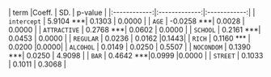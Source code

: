 
|    term   |Coeff.  | SD.  |  p-value    | 
|:------------:|:-------------:|:------------:|
| `intercept`       |  5.9104 ***| 0.1303 | 0.0000 |
| `AGE`       |  -0.0258 ***| 0.0028 | 0.0000 |
| `ATTRACTIVE`       |  0.2768 ***| 0.0602 | 0.0000 |
| `SCHOOL`       |  0.2161 ***| 0.0453 | 0.0000 |
| `REGULAR`    |   0.0236 | 0.0162 |0.1443|
| `RICH`        |  0.1160 *** | 0.0200 |0.0000|
| `ALCOHOL`         |  0.0149 | 0.0250 | 0.5507 |
| `NOCONDOM`       |  0.1390 ***| 0.0250 | 4.9098 |
| `BAR` | 0.4642 ***|0.0999 |0.0000 |
| `STREET`   |  0.1033 | 0.1011 | 0.3068 |
